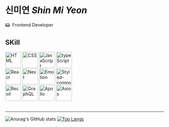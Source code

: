 # 신미연 <i>Shin Mi Yeon</i>

<p>📟 &nbsp;Frontend Developer</p>

## SKill
<section>
<img width="50" alt="HTML" src="https://user-images.githubusercontent.com/72180863/213674004-7a08af03-d42f-4716-8a4c-cec1a31c86ec.svg" style="max-width: 100%;">
<img width="50" alt="CSS" src="https://user-images.githubusercontent.com/72180863/213674567-e90d8e9e-b859-4d9d-8a51-406c27ab5332.svg" style="max-width: 100%;">
<img width="50" alt="JavaScript" src="https://user-images.githubusercontent.com/72180863/213675045-ce85dd14-e058-4a31-be53-6ce23e54da7e.svg" style="max-width: 100%;">
<img width="50" alt="typeScript" src="https://user-images.githubusercontent.com/72180863/213674891-f9828a15-5148-4575-a626-e8d01fd92c06.png" style="max-width: 100%;">

<br/>
<img width="50" alt="React" src="https://user-images.githubusercontent.com/72180863/213675341-f9eb6723-036e-4a5a-8216-3c66d32bbbac.svg" style="max-width: 100%;">
<img width="50" alt="Next" src="https://user-images.githubusercontent.com/72180863/213675428-cee2d34d-7817-4d22-9177-266eefa54ce3.svg" style="max-width: 100%;">
<img width="50" alt="Emotion" src="https://user-images.githubusercontent.com/72180863/213675496-686034bb-0c1b-4f8c-9cfe-f9f86793b343.svg" style="max-width: 100%;">
<img width="50" alt="Styled-component" src="https://user-images.githubusercontent.com/72180863/213675580-7c5fb352-f606-421e-9d69-6ad239ab8f11.svg" style="max-width: 100%;">
<br/>
<img width="50" alt="Recoil" src="https://user-images.githubusercontent.com/72180863/213675248-9a2b9c6e-2218-4b3c-9a80-9dd8a6bccc1c.png" style="max-width: 100%;">
<img width="50" alt="GraphQL" src="https://user-images.githubusercontent.com/72180863/213675657-fbd2da1d-bc18-4306-bc66-f86d151430f7.png" style="max-width: 100%;">
<img width="50" alt="Apollo" src="https://user-images.githubusercontent.com/72180863/213675798-507e06e4-3705-4eb2-bd8f-9938f684527e.png" style="max-width: 100%;">
<img width="50" alt="Axios" src="https://user-images.githubusercontent.com/72180863/213675949-2038fe82-800f-4b03-b01e-586ba80607e0.png" style="max-width: 100%;">
</section>
<br/>


<hr/>

 ![Anurag's GitHub stats](https://github-readme-stats.vercel.app/api?username=smyn95&count_private=true&theme=blue-green&show_icons=true)
[![Top Langs](https://github-readme-stats.vercel.app/api/top-langs/?username=smyn95&langs_count=5&layout=compact&theme=blue-green)](https://github.com/indeeeah/github-readme-stats)

